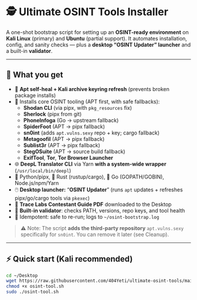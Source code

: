 # 🕵️ Ultimate OSINT Tools Installer

A one-shot bootstrap script for setting up an **OSINT-ready environment** on **Kali Linux** (primary) and **Ubuntu** (partial support).
It automates installation, config, and sanity checks — plus a **desktop “OSINT Updater” launcher** and a built-in **validator**.

---

## 🚀 What you get

- 🔑 **Apt self-heal + Kali archive keyring refresh** (prevents broken package installs)
- 🧰 Installs core OSINT tooling (APT first, with safe fallbacks):
  - **Shodan CLI** (via pipx, with `pkg_resources` fix)
  - **Sherlock** (pipx from git)
  - **PhoneInfoga** (Go → upstream fallback)
  - **SpiderFoot** (APT → pipx fallback)
  - **sn0int** (adds `apt.vulns.sexy` repo + key; cargo fallback)
  - **Metagoofil** (APT → pipx fallback)
  - **Sublist3r** (APT → pipx fallback)
  - **StegOSuite** (APT → source build fallback)
  - **ExifTool**, **Tor**, **Tor Browser Launcher**
- 🌐 **DeepL Translator CLI** via Yarn **with a system-wide wrapper** (`/usr/local/bin/deepl`)
- 🐍 Python/pipx, 🦀 Rust (rustup/cargo), 🐹 Go (GOPATH/GOBIN), Node.js/npm/Yarn
- 🖱️ **Desktop launcher:** “**OSINT Updater**” (runs `apt` updates + refreshes pipx/go/cargo tools via `pkexec`)
- 📄 **Trace Labs Contestant Guide PDF** downloaded to the Desktop
- 🧪 **Built-in validator**: checks PATH, versions, repo keys, and tool health
- 🔁 Idempotent: safe to re-run; logs to `~/osint-bootstrap.log`

> ⚠️ Note: The script **adds the third-party repository** `apt.vulns.sexy` specifically for `sn0int`. You can remove it later (see Cleanup).

---

## ⚡ Quick start (Kali recommended)

```bash
cd ~/Desktop
wget https://raw.githubusercontent.com/404Yeti/ultimate-osint-tools/main/osint-tool.sh
chmod +x osint-tool.sh
sudo ./osint-tool.sh
